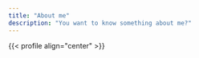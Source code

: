 ```yaml
---
title: "About me"
description: "You want to know something about me?"
---
```


{{< profile align="center" >}}